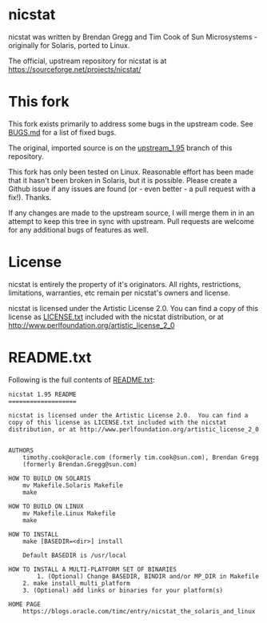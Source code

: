 nicstat
=======

nicstat was written by Brendan Gregg and Tim Cook of Sun Microsystems - originally
for Solaris, ported to Linux.

The official, upstream repository for nicstat is at https://sourceforge.net/projects/nicstat/

This fork
=========

This fork exists primarily to address some bugs in the upstream code. See
[BUGS.md](BUGS.md) for a list of fixed bugs.

The original, imported source is on the
[upstream_1.95](https://github.com/scotte/nicstat/tree/upstream_1.95)
branch of this repository.

This fork has only been tested on Linux. Reasonable effort has been made that
it hasn't been broken in Solaris, but it is possible. Please create a Github
issue if any issues are found (or - even better - a pull request with a fix!).
Thanks.

If any changes are made to the upstream source, I will merge them in in an
attempt to keep this tree in sync with upstream. Pull requests are welcome for
any additional bugs of features as well.

License
=======

nicstat is entirely the property of it's originators. All rights, restrictions,
limitations, warranties, etc remain per nicstat's owners and license.

nicstat is licensed under the Artistic License 2.0.  You can find a
copy of this license as [LICENSE.txt](LICENSE.txt) included with the nicstat
distribution, or at http://www.perlfoundation.org/artistic_license_2_0

README.txt
==========

Following is the full contents of [README.txt](README.txt):

```
nicstat 1.95 README
===================

nicstat is licensed under the Artistic License 2.0.  You can find a
copy of this license as LICENSE.txt included with the nicstat
distribution, or at http://www.perlfoundation.org/artistic_license_2_0


AUTHORS
    timothy.cook@oracle.com (formerly tim.cook@sun.com), Brendan Gregg
    (formerly Brendan.Gregg@sun.com)

HOW TO BUILD ON SOLARIS
    mv Makefile.Solaris Makefile
    make

HOW TO BUILD ON LINUX
    mv Makefile.Linux Makefile
    make

HOW TO INSTALL
    make [BASEDIR=<dir>] install

    Default BASEDIR is /usr/local

HOW TO INSTALL A MULTI-PLATFORM SET OF BINARIES
        1. (Optional) Change BASEDIR, BINDIR and/or MP_DIR in Makefile
    2. make install_multi_platform
    3. (Optional) add links or binaries for your platform(s)

HOME PAGE
    https://blogs.oracle.com/timc/entry/nicstat_the_solaris_and_linux
```
